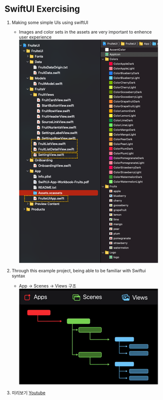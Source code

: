# SwiftUI Exercising
1. Making some simple UIs using swiftUI
    - Images and color sets in the assets are very important to enhence user experience
![](assetsImage.png)

2. Through this example project, being able to be familiar with Swiftui syntax
    - App -> Scenes -> Views 구조
![](AppSceneView.png)

3. 미리보기
[Youtube](https://youtu.be/Q9MIvUvMXTo "미리보기")
